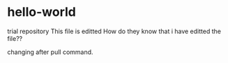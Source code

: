 # hello-world
trial repository
This file is editted
How do they know that i have editted the file??




changing after pull command.